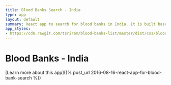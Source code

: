 ```yaml
---
title: Blood Banks Search - India
type: app
layout: default
summary: React app to search for blood banks in India. It is built based on Flux architecture and uses Alt.js for implementation. It uses static JSON data from data.gov.in hosted on Github.
app_styles: 
- https://cdn.rawgit.com/tsriram/blood-banks-list/master/dist/css/bloodbanks.css
---
```


<h1>Blood Banks - India</h1>
[Learn more about this app]({% post_url 2016-08-16-react-app-for-blood-bank-search %})
<div id='bloodbanks'></div>
<script type="text/javascript" async src="https://cdn.rawgit.com/tsriram/blood-banks-list/master/dist/js/app.js"></script>